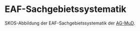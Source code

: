 # EAF-Sachgebietssystematik

SKOS-Abbildung der EAF-Sachgebietssystematik der [AG-MuD](http://agmud.de/sachgebietssystematik/).
